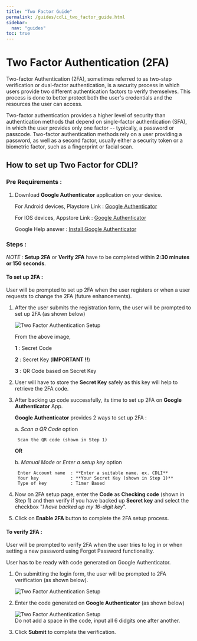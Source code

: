 ```yaml
---
title: "Two Factor Guide"
permalink: /guides/cdli_two_factor_guide.html
sidebar:
  nav: "guides"
toc: true
---
```


# Two Factor Authentication (2FA)

Two-factor Authentication (2FA), sometimes referred to as two-step verification or dual-factor authentication, is a security process in which users provide two different authentication factors to verify themselves. This process is done to better protect both the user's credentials and the resources the user can access. 

Two-factor authentication provides a higher level of security than authentication methods that depend on single-factor authentication (SFA), in which the user provides only one factor -- typically, a password or passcode. Two-factor authentication methods rely on a user providing a password, as well as a second factor, usually either a security token or a biometric factor, such as a fingerprint or facial scan.

## How to set up Two Factor for CDLI?

### Pre Requirements : 

1. Download **Google Authenticator** application on your device.

    For Android devices, Playstore Link : [Google Authenticator](https://play.google.com/store/apps/details?id=com.google.android.apps.authenticator2)

    For IOS devices, Appstore Link : [Google Authenticator](https://apps.apple.com/in/app/google-authenticator/id388497605) 

    Google Help answer : [Install Google Authenticator](https://support.google.com/accounts/answer/1066447)

### Steps :

*NOTE :* **Setup 2FA** or **Verify 2FA** have to be completed within **2:30 minutes or 150 seconds**. 

#### To set up 2FA :

User will be prompted to set up 2FA when the user registers or when a user requests to change the 2FA (future enhancements).

1. After the user submits the registration form, the user will be prompted to set up 2FA (as shown below)

    ![Two Factor Authentication Setup](/assets/image/Two_Factor_Authentication_Setup.png)

    From the above image,

    **1** : Secret Code

    **2** : Secret Key (**IMPORTANT !!**)

    **3** : QR Code based on Secret Key

2. User will have to store the **Secret Key** safely as this key will help to retrieve the 2FA code.

3. After backing up code successfully, its time to set up 2FA on **Google Authenticator** App. 

    **Google Authenticator** provides 2 ways to set up 2FA : 

    a. *Scan a QR Code*  option
    
        Scan the QR code (shown in Step 1)
    
    **OR**
    
    b. *Manual Mode* or *Enter a setup key* option
    
        Enter Account name  : **Enter a suitable name. ex. CDLI** 
        Your key            : **Your Secret Key (shown in Step 1)** 
        Type of key         : Timer Based

4. Now on 2FA setup page, enter the **Code** as **Checking code** (shown in Step 1) and then verify if you have backed up **Secret key** and select the checkbox "*I have backed up my 16-digit key*". 

5. Click on **Enable 2FA** button to complete the 2FA setup process.

#### To verify 2FA :

User will be prompted to verify 2FA when the user tries to log in or when setting a new password using Forgot Password functionality.
 
User has to be ready with code generated on Google Authenticator. 

1. On submitting the login form, the user will be prompted to 2FA verification (as shown below).

    ![Two Factor Authentication Setup](/assets/image/Two_Factor_Authentication_Verify.png)

2. Enter the code generated on **Google Authenticator** (as shown below)

    ![Two Factor Authentication Setup](/assets/image/Two_Factor_Authentication_Code.png)  
    Do not add a space in the code, input all 6 didgits one after another.

3. Click **Submit** to complete the verification.
